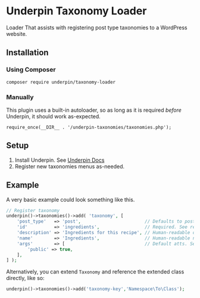# Underpin Taxonomy Loader

Loader That assists with registering post type taxonomies to a WordPress website.

## Installation

### Using Composer

`composer require underpin/taxonomy-loader`

### Manually

This plugin uses a built-in autoloader, so as long as it is required _before_
Underpin, it should work as-expected.

`require_once(__DIR__ . '/underpin-taxonomies/taxonomies.php');`

## Setup

1. Install Underpin. See [Underpin Docs](https://www.github.com/underpin-wp/underpin)
1. Register new taxonomies menus as-needed.

## Example

A very basic example could look something like this.

```php
// Register taxonomy
underpin()->taxonomies()->add( 'taxonomy', [
	'post_type'   => 'post',                        // Defaults to post.
	'id'          => 'ingredients',                 // Required. See register_post_type
	'description' => 'Ingredients for this recipe', // Human-readable description.
	'name'        => 'Ingredients',                 // Human-readable name. Usually plural. Will set "label" argument if name is unset in args.
	'args'        => [                              // Default atts. See register_post_type
		'public' => true,
	],
] );
```

Alternatively, you can extend `Taxonomy` and reference the extended class directly, like so:

```php
underpin()->taxonomies()->add('taxonomy-key','Namespace\To\Class');
```